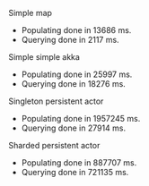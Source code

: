 Simple map
 - Populating done in 13686 ms.
 - Querying done in 2117 ms.
 
Simple simple akka
 
 - Populating done in 25997 ms.
 - Querying done in 18276 ms.
 
Singleton persistent actor
 - Populating done in 1957245 ms.
 - Querying done in 27914 ms.
 
Sharded persistent actor
 - Populating done in 887707 ms.
 - Querying done in 721135 ms.